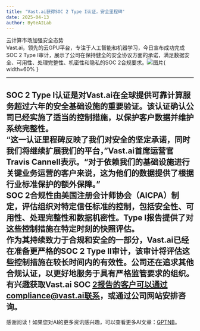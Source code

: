 ```yaml
---
title: 'Vast.ai获得SOC 2 Type I认证，安全里程碑'
date: 2025-04-13
author: ByteAILab
---
```


云计算市场加强安全态势  
Vast.ai，领先的云GPU平台，专注于人工智能和机器学习，今日宣布成功完成SOC 2 Type I审计，展示了公司在保持健全的安全协议方面的承诺，满足数据安全、可用性、处理完整性、机密性和隐私的SOC 2合规要求。![图片](https://ai-techpark.com/wp-content/uploads/Vast.jpg){ width=60% }

---
  
SOC 2 Type I认证是对Vast.ai在全球提供可靠计算服务超过六年的安全基础设施的重要验证。该认证确认公司已经实施了适当的控制措施，以保护客户数据并维护系统完整性。  
“这一认证里程碑反映了我们对安全的坚定承诺，同时我们将继续扩展我们的平台，”Vast.ai首席运营官Travis Cannell表示。“对于依赖我们的基础设施进行关键业务运营的客户来说，这为他们的数据提供了根据行业标准保护的额外保障。”  
SOC 2合规性由美国注册会计师协会（AICPA）制定，评估组织对特定信任标准的控制，包括安全性、可用性、处理完整性和数据机密性。Type I报告提供了对这些控制措施在特定时刻的快照评估。  
作为其持续致力于合规和安全的一部分，Vast.ai已经在准备更严格的SOC 2 Type II审计，该审计将评估这些控制措施在较长时间内的有效性。公司还在追求其他合规认证，以更好地服务于具有严格监管要求的组织。  
有兴趣获取Vast.ai SOC 2报告的客户可以通过compliance@vast.ai联系，或通过公司网站安排咨询。
---
感谢阅读！如果您对AI的更多资讯感兴趣，可以查看更多AI文章：[GPTNB](https://gptnb.com)。